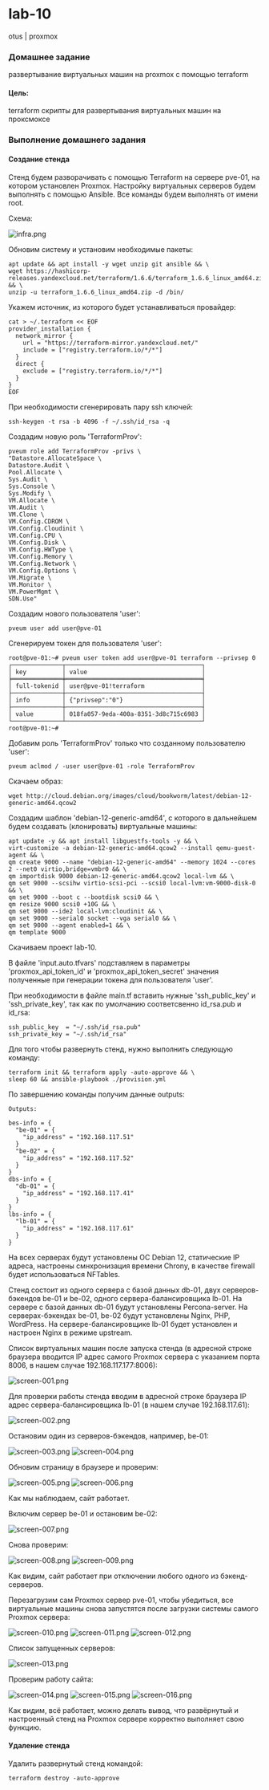 # lab-10
otus | proxmox

### Домашнее задание
развертывание виртуальных машин на proxmox с помощью terraform

#### Цель:
terraform скрипты для развертывания виртуальных машин на проксмоксе

### Выполнение домашнего задания

#### Создание стенда

Стенд будем разворачивать с помощью Terraform на сервере pve-01, на котором установлен Proxmox. 
Настройку виртуальных серверов будем выполнять с помощью Ansible.
Все команды будем выполнять от имени root.

Схема:

<img src="pics/infra.png" alt="infra.png" />

Обновим систему и установим необходимые пакеты:
```
apt update && apt install -y wget unzip git ansible && \
wget https://hashicorp-releases.yandexcloud.net/terraform/1.6.6/terraform_1.6.6_linux_amd64.zip && \
unzip -u terraform_1.6.6_linux_amd64.zip -d /bin/
```

Укажем источник, из которого будет устанавливаться провайдер:
```
cat > ~/.terraform << EOF
provider_installation {
  network_mirror {
    url = "https://terraform-mirror.yandexcloud.net/"
    include = ["registry.terraform.io/*/*"]
  }
  direct {
    exclude = ["registry.terraform.io/*/*"]
  }
}
EOF
```

При необходимости сгенерировать пару ssh ключей:
```
ssh-keygen -t rsa -b 4096 -f ~/.ssh/id_rsa -q
```

Создадим новую роль 'TerraformProv':
```
pveum role add TerraformProv -privs \
"Datastore.AllocateSpace \
Datastore.Audit \
Pool.Allocate \
Sys.Audit \
Sys.Console \
Sys.Modify \
VM.Allocate \
VM.Audit \
VM.Clone \
VM.Config.CDROM \
VM.Config.Cloudinit \
VM.Config.CPU \
VM.Config.Disk \
VM.Config.HWType \
VM.Config.Memory \
VM.Config.Network \
VM.Config.Options \
VM.Migrate \
VM.Monitor \
VM.PowerMgmt \
SDN.Use"
```

Создадим нового пользователя 'user':

```
pveum user add user@pve-01
```

Сгенерируем токен для пользователя 'user':
```
root@pve-01:~# pveum user token add user@pve-01 terraform --privsep 0
┌──────────────┬──────────────────────────────────────┐
│ key          │ value                                │
╞══════════════╪══════════════════════════════════════╡
│ full-tokenid │ user@pve-01!terraform                │
├──────────────┼──────────────────────────────────────┤
│ info         │ {"privsep":"0"}                      │
├──────────────┼──────────────────────────────────────┤
│ value        │ 018fa057-9eda-400a-8351-3d8c715c6983 │
└──────────────┴──────────────────────────────────────┘
root@pve-01:~# 
```

Добавим роль 'TerraformProv' только что созданному пользователю 'user': 
```
pveum aclmod / -user user@pve-01 -role TerraformProv
```

Скачаем образ:
```
wget http://cloud.debian.org/images/cloud/bookworm/latest/debian-12-generic-amd64.qcow2
```

Создадим шаблон 'debian-12-generic-amd64', с которого в дальнейшем будем создавать (клонировать) виртуальные машины:
```
apt update -y && apt install libguestfs-tools -y && \
virt-customize -a debian-12-generic-amd64.qcow2 --install qemu-guest-agent && \
qm create 9000 --name "debian-12-generic-amd64" --memory 1024 --cores 2 --net0 virtio,bridge=vmbr0 && \
qm importdisk 9000 debian-12-generic-amd64.qcow2 local-lvm && \
qm set 9000 --scsihw virtio-scsi-pci --scsi0 local-lvm:vm-9000-disk-0 && \
qm set 9000 --boot c --bootdisk scsi0 && \
qm resize 9000 scsi0 +10G && \
qm set 9000 --ide2 local-lvm:cloudinit && \
qm set 9000 --serial0 socket --vga serial0 && \
qm set 9000 --agent enabled=1 && \
qm template 9000
```

Скачиваем проект lab-10.

В файле 'input.auto.tfvars' подставляем в параметры 'proxmox_api_token_id' и 'proxmox_api_token_secret' значения полученные при генерации токена для пользователя 'user'.

При необходимости в файле main.tf вставить нужные 'ssh_public_key' и 'ssh_private_key', так как по умолчанию соответсвенно id_rsa.pub и id_rsa:
```
ssh_public_key  = "~/.ssh/id_rsa.pub"
ssh_private_key = "~/.ssh/id_rsa"
```

Для того чтобы развернуть стенд, нужно выполнить следующую команду:
```
terraform init && terraform apply -auto-approve && \
sleep 60 && ansible-playbook ./provision.yml
```

По завершению команды получим данные outputs:
```
Outputs:

bes-info = {
  "be-01" = {
    "ip_address" = "192.168.117.51"
  }
  "be-02" = {
    "ip_address" = "192.168.117.52"
  }
}
dbs-info = {
  "db-01" = {
    "ip_address" = "192.168.117.41"
  }
}
lbs-info = {
  "lb-01" = {
    "ip_address" = "192.168.117.61"
  }
}
```

На всех серверах будут установлены ОС Debian 12, статические IP адреса, настроены смнхронизация времени Chrony, в качестве firewall будет использоваться NFTables.

Стенд состоит из одного сервера с базой данных db-01, двух серверов-бэкендов be-01 и be-02, одного сервера-балансировщика lb-01.
На сервере с базой данных db-01 будут установлены Percona-server.
На серверах-бэкендах be-01, be-02 будут установлены Nginx, PHP, WordPress.
На сервере-балансировщике lb-01 будет установлен и настроен Nginx в режиме upstream.

Список виртуальных машин после запуска стенда (в адресной строке браузера вводится IP адрес самого Proxmox сервера с указанием порта 8006, в нашем случае 192.168.117.177:8006):

<img src="pics/screen-001.png" alt="screen-001.png" />

Для проверки работы стенда вводим в адресной строке браузера IP адрес сервера-балансировщика lb-01 (в нашем случае 192.168.117.61):

<img src="pics/screen-002.png" alt="screen-002.png" />

Остановим один из серверов-бэкендов, например, be-01:

<img src="pics/screen-003.png" alt="screen-003.png" />

<img src="pics/screen-004.png" alt="screen-004.png" />

Обновим страницу в браузере и проверим:

<img src="pics/screen-005.png" alt="screen-005.png" />

<img src="pics/screen-006.png" alt="screen-006.png" />

Как мы наблюдаем, сайт работает.

Включим сервер be-01 и остановим be-02:

<img src="pics/screen-007.png" alt="screen-007.png" />

Снова проверим:

<img src="pics/screen-008.png" alt="screen-008.png" />

<img src="pics/screen-009.png" alt="screen-009.png" />

Как видим, сайт работает при отключении любого одного из бэкенд-серверов.

Перезагрузим сам Proxmox сервер pve-01, чтобы убедиться, все виртуальные машины снова запустятся после загрузки системы самого Proxmox сервера:

<img src="pics/screen-010.png" alt="screen-010.png" />

<img src="pics/screen-011.png" alt="screen-011.png" />

<img src="pics/screen-012.png" alt="screen-012.png" />

Список запущенных серверов:

<img src="pics/screen-013.png" alt="screen-013.png" />

Проверим работу сайта:

<img src="pics/screen-014.png" alt="screen-014.png" />

<img src="pics/screen-015.png" alt="screen-015.png" />

<img src="pics/screen-016.png" alt="screen-016.png" />

Как видим, всё работает, можно делать вывод, что развёрнутый и настроенный стенд на Proxmox сервере корректно выполняет свою функцию.


#### Удаление стенда

Удалить развернутый стенд командой:
```
terraform destroy -auto-approve
```
